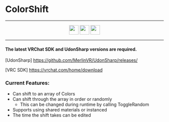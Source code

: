 # ColorShift
---------------------

<p align="center">
  <a href="https://www.patreon.com/TakatoandBeast" target="_blank">
    <img src="https://raw.githubusercontent.com/VrcUdon/Udon/master/.github/Icon/Patreon%20Button.png" height="30"></a>
  <a href="http://discord.gg/dpuxmxr" target="_blank">
    <img src="https://raw.githubusercontent.com/VrcUdon/Udon/master/.github/Icon/Discord%20Button.png" height="30"></a>
  <a href="https://ko-fi.com/takatoandbeast" target="_blank">
    <img src="https://www.ko-fi.com/img/githubbutton_sm.svg" height="30"></a>
</p>

---------------------

#### The latest VRChat SDK and UdonSharp versions are required.

[UdonSharp] https://github.com/MerlinVR/UdonSharp/releases/

[VRC SDK] https://vrchat.com/home/download

### Current Features:
- Can shift to an array of Colors
- Can shift through the array in order or randomly
   - This can be changed during runtime by calling ToggleRandom
- Supports using shared materials or instanced
- The time the shift takes can be edited

